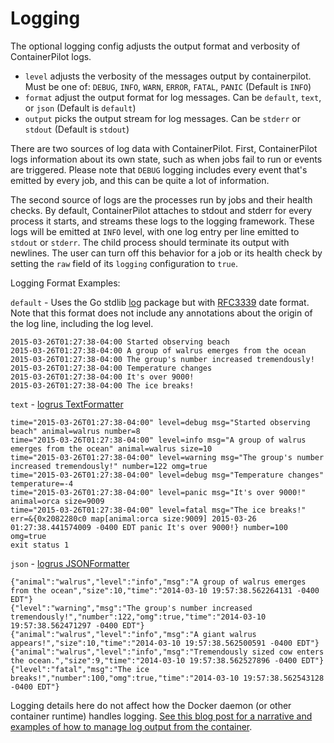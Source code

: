 # Logging

The optional logging config adjusts the output format and verbosity of ContainerPilot logs.

- `level` adjusts the verbosity of the messages output by containerpilot. Must be one of: `DEBUG`, `INFO`, `WARN`, `ERROR`, `FATAL`, `PANIC` (Default is `INFO`)
- `format` adjust the output format for log messages. Can be `default`, `text`, or `json` (Default is `default`)
- `output` picks the output stream for log messages. Can be `stderr` or `stdout` (Default is `stdout`)

There are two sources of log data with ContainerPilot. First, ContainerPilot logs information about its own state, such as when jobs fail to run or events are triggered. Please note that `DEBUG` logging includes every event that's emitted by every job, and this can be quite a lot of information.

The second source of logs are the processes run by jobs and their health checks. By default, ContainerPilot attaches to stdout and stderr for every process it starts, and streams these logs to the logging framework. These logs will be emitted at `INFO` level, with one log entry per line emitted to `stdout` or `stderr`. The child process should terminate its output with newlines. The user can turn off this behavior for a job or its health check by setting the `raw` field of its `logging` configuration to `true`.

Logging Format Examples:

`default` - Uses the Go stdlib [log](https://golang.org/pkg/log/) package but with [RFC3339](https://golang.org/pkg/time/#pkg-constants) date format. Note that this format does not include any annotations about the origin of the log line, including the log level.

```
2015-03-26T01:27:38-04:00 Started observing beach
2015-03-26T01:27:38-04:00 A group of walrus emerges from the ocean
2015-03-26T01:27:38-04:00 The group's number increased tremendously!
2015-03-26T01:27:38-04:00 Temperature changes
2015-03-26T01:27:38-04:00 It's over 9000!
2015-03-26T01:27:38-04:00 The ice breaks!
```

`text` - [logrus TextFormatter](https://github.com/sirupsen/logrus)

```
time="2015-03-26T01:27:38-04:00" level=debug msg="Started observing beach" animal=walrus number=8
time="2015-03-26T01:27:38-04:00" level=info msg="A group of walrus emerges from the ocean" animal=walrus size=10
time="2015-03-26T01:27:38-04:00" level=warning msg="The group's number increased tremendously!" number=122 omg=true
time="2015-03-26T01:27:38-04:00" level=debug msg="Temperature changes" temperature=-4
time="2015-03-26T01:27:38-04:00" level=panic msg="It's over 9000!" animal=orca size=9009
time="2015-03-26T01:27:38-04:00" level=fatal msg="The ice breaks!" err=&{0x2082280c0 map[animal:orca size:9009] 2015-03-26 01:27:38.441574009 -0400 EDT panic It's over 9000!} number=100 omg=true
exit status 1
```

`json` - [logrus JSONFormatter](https://github.com/sirupsen/logrus)

```
{"animal":"walrus","level":"info","msg":"A group of walrus emerges from the ocean","size":10,"time":"2014-03-10 19:57:38.562264131 -0400 EDT"}
{"level":"warning","msg":"The group's number increased tremendously!","number":122,"omg":true,"time":"2014-03-10 19:57:38.562471297 -0400 EDT"}
{"animal":"walrus","level":"info","msg":"A giant walrus appears!","size":10,"time":"2014-03-10 19:57:38.562500591 -0400 EDT"}
{"animal":"walrus","level":"info","msg":"Tremendously sized cow enters the ocean.","size":9,"time":"2014-03-10 19:57:38.562527896 -0400 EDT"}
{"level":"fatal","msg":"The ice breaks!","number":100,"omg":true,"time":"2014-03-10 19:57:38.562543128 -0400 EDT"}
```

Logging details here do not affect how the Docker daemon (or other container runtime) handles logging. [See this blog post for a narrative and examples of how to manage log output from the container](https://www.tritondatacenter.com/blog/docker-log-drivers).
